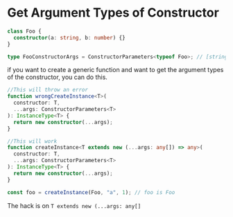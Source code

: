 # Get Argument Types of Constructor

```typescript
class Foo {
  constructor(a: string, b: number) {}
}

type FooConstructorArgs = ConstructorParameters<typeof Foo>; // [string, number]
```

if you want to create a generic function and want to get the argument types of the constructor, you can do this.

```typescript
//This will throw an error
function wrongCreateInstance<T>(
  constructor: T,
  ...args: ConstructorParameters<T>
): InstanceType<T> {
  return new constructor(...args);
}

//This will work
function createInstance<T extends new (...args: any[]) => any>(
  constructor: T,
  ...args: ConstructorParameters<T>
): InstanceType<T> {
  return new constructor(...args);
}

const foo = createInstance(Foo, "a", 1); // foo is Foo
```

The hack is on `T extends new (...args: any[]`
